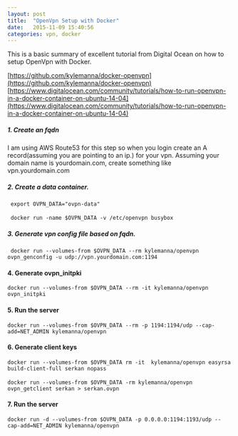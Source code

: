 ```yaml
---
layout: post
title:  "OpenVpn Setup with Docker"
date:   2015-11-09 15:40:56
categories: vpn, docker
---
```


This is a basic summary of excellent tutorial from Digital Ocean on how to setup OpenVpn with Docker. 

[https://github.com/kylemanna/docker-openvpn](https://github.com/kylemanna/docker-openvpn) <br />
[https://www.digitalocean.com/community/tutorials/how-to-run-openvpn-in-a-docker-container-on-ubuntu-14-04](https://www.digitalocean.com/community/tutorials/how-to-run-openvpn-in-a-docker-container-on-ubuntu-14-04)


##### 1. Create an fqdn 

I am using AWS Route53 for this step so when you login create an A record(assuming you are pointing to an ip.) for your vpn. Assuming your domain name is yourdomain.com, create something like vpn.yourdomain.com


##### 2. Create a data container.

``` export OVPN_DATA="ovpn-data"``` <br /><br />
``` docker run -name $OVPN_DATA -v /etc/openvpn busybox``` 



##### 3. Generate vpn config file based on fqdn.

``` docker run --volumes-from $OVPN_DATA --rm kylemanna/openvpn ovpn_genconfig -u udp://vpn.yourdomain.com:1194```


#### 4. Generate ovpn_initpki

```docker run --volumes-from $OVPN_DATA --rm -it kylemanna/openvpn ovpn_initpki```

#### 5. Run the server 
```docker run --volumes-from $OVPN_DATA --rm -p 1194:1194/udp --cap-add=NET_ADMIN kylemanna/openvpn```

#### 6. Generate client keys
```docker run --volumes-from $OVPN_DATA rm -it  kylemanna/openvpn easyrsa build-client-full serkan nopass``` <br /><br />
```docker run --volumes-from $OVPN_DATA -rm kylemanna/openvpn ovpn_getclient serkan > serkan.ovpn```


#### 7. Run the server

```docker run -d --volumes-from $OVPN_DATA -p 0.0.0.0:1194:1193/udp --cap-add=NET_ADMIN kylemanna/openvpn```
